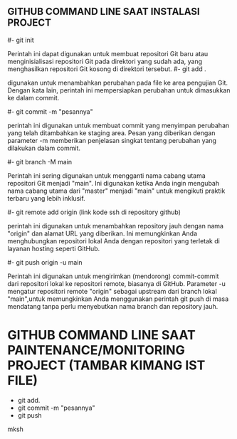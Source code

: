 ## GITHUB COMMAND LINE SAAT INSTALASI PROJECT

#- git init

Perintah ini dapat digunakan untuk membuat repositori Git baru atau menginisialisasi repositori Git pada direktori yang sudah ada, yang menghasilkan repositori Git kosong di direktori tersebut.
#- git add .

digunakan untuk menambahkan perubahan pada file ke area pengujian Git. Dengan kata lain, perintah ini mempersiapkan perubahan untuk dimasukkan ke dalam commit.

#- git commit -m "pesannya"

perintah ini digunakan untuk membuat commit yang menyimpan perubahan yang telah ditambahkan ke staging area. Pesan yang diberikan dengan parameter -m memberikan penjelasan singkat tentang perubahan yang dilakukan dalam commit.

#- git branch -M main

Perintah ini sering digunakan untuk mengganti nama cabang utama repositori Git menjadi "main". Ini digunakan ketika Anda ingin mengubah nama cabang utama dari "master" menjadi "main" untuk mengikuti praktik terbaru yang lebih inklusif.

#- git remote add origin (link kode ssh di repository github)

perintah ini digunakan untuk menambahkan repository jauh dengan nama "origin" dan alamat URL yang diberikan. Ini memungkinkan Anda menghubungkan repositori lokal Anda dengan repositori yang terletak di layanan hosting seperti GitHub.

#- git push origin -u main

Perintah ini digunakan untuk mengirimkan (mendorong) commit-commit dari repositori lokal ke repositori remote, biasanya di GitHub. Parameter -u mengatur repositori remote "origin" sebagai upstream dari branch lokal "main",untuk memungkinkan Anda menggunakan perintah git push di masa mendatang tanpa perlu menyebutkan nama branch dan repository jauh.

# GITHUB COMMAND LINE SAAT PAINTENANCE/MONITORING PROJECT (TAMBAR KIMANG IST FILE)

- git add.
- git commit -m "pesannya"
- git push

mksh